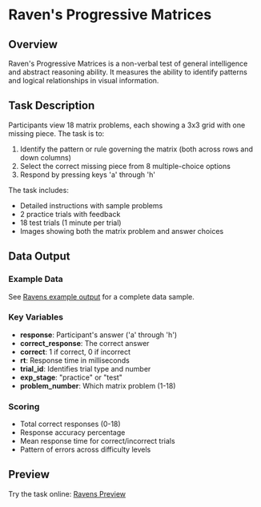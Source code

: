 # Raven's Progressive Matrices

## Overview

Raven's Progressive Matrices is a non-verbal test of general intelligence and abstract reasoning ability. It measures the ability to identify patterns and logical relationships in visual information.

## Task Description

Participants view 18 matrix problems, each showing a 3x3 grid with one missing piece. The task is to:

1. Identify the pattern or rule governing the matrix (both across rows and down columns)
2. Select the correct missing piece from 8 multiple-choice options
3. Respond by pressing keys 'a' through 'h'

The task includes:

- Detailed instructions with sample problems
- 2 practice trials with feedback
- 18 test trials (1 minute per trial)
- Images showing both the matrix problem and answer choices

## Data Output

### Example Data

See [Ravens example output](../assets/data_examples/ravens_example.json) for a complete data sample.

### Key Variables

- **response**: Participant's answer ('a' through 'h')
- **correct_response**: The correct answer
- **correct**: 1 if correct, 0 if incorrect
- **rt**: Response time in milliseconds
- **trial_id**: Identifies trial type and number
- **exp_stage**: "practice" or "test"
- **problem_number**: Which matrix problem (1-18)

### Scoring

- Total correct responses (0-18)
- Response accuracy percentage
- Mean response time for correct/incorrect trials
- Pattern of errors across difficulty levels

## Preview

Try the task online: [Ravens Preview](https://deploy.expfactory.org/preview/76/)
